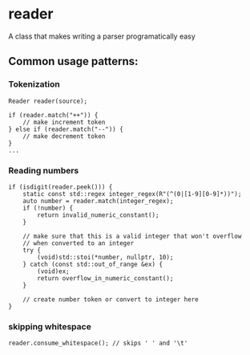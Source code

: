 # reader
A class that makes writing a parser programatically easy

## Common usage patterns:

### Tokenization

```
Reader reader(source);

if (reader.match("++")) {
	// make increment token
} else if (reader.match("--")) {
	// make decrement token
}
...
```

### Reading numbers

```
if (isdigit(reader.peek())) {
	static const std::regex integer_regex(R"(^(0|[1-9][0-9]*))");
	auto number = reader.match(integer_regex);
	if (!number) {
		return invalid_numeric_constant();
	}

	// make sure that this is a valid integer that won't overflow
	// when converted to an integer
	try {
		(void)std::stoi(*number, nullptr, 10);
	} catch (const std::out_of_range &ex) {
		(void)ex;
		return overflow_in_numeric_constant();
	}
	
	// create number token or convert to integer here
}
```

### skipping whitespace
```
reader.consume_whitespace(); // skips ' ' and '\t'
 ```
